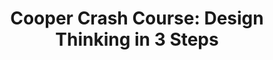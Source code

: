 ---
title: 'Cooper Crash Course: Design Thinking in 3 Steps'
description: 'Understand your audience, envision a creative solution, and test your prototype by award-winning UX design firm Cooper'
preview: 2.jpg
institution: Udemy
type: Course
cost: Paid
qualification: Certificate of completion
link: 'https://www.udemy.com/cooper-crash-course/'
category:
- Design thinking
---